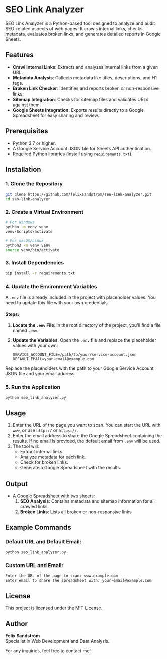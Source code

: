 
# SEO Link Analyzer

SEO Link Analyzer is a Python-based tool designed to analyze and audit SEO-related aspects of web pages. It crawls internal links, checks metadata, evaluates broken links, and generates detailed reports in Google Sheets.

## Features
- **Crawl Internal Links**: Extracts and analyzes internal links from a given URL.
- **Metadata Analysis**: Collects metadata like titles, descriptions, and H1 tags.
- **Broken Link Checker**: Identifies and reports broken or non-responsive links.
- **Sitemap Integration**: Checks for sitemap files and validates URLs against them.
- **Google Sheets Integration**: Exports results directly to a Google Spreadsheet for easy sharing and review.

## Prerequisites
- Python 3.7 or higher.
- A Google Service Account JSON file for Sheets API authentication.
- Required Python libraries (install using `requirements.txt`).

## Installation

### 1. Clone the Repository
```bash
git clone https://github.com/felixsandstrom/seo-link-analyzer.git
cd seo-link-analyzer
```

### 2. Create a Virtual Environment
```bash
# For Windows
python -m venv venv
venv\Scripts\activate

# For macOS/Linux
python3 -m venv venv
source venv/bin/activate
```

### 3. Install Dependencies
```bash
pip install -r requirements.txt
```

### 4. Update the Environment Variables
A `.env` file is already included in the project with placeholder values. You need to update this file with your own credentials.

#### Steps:
1. **Locate the `.env` File**:
   In the root directory of the project, you'll find a file named `.env`.

2. **Update the Variables**:
   Open the `.env` file and replace the placeholder values with your own:

   ```plaintext
   SERVICE_ACCOUNT_FILE=/path/to/your/service-account.json
   DEFAULT_EMAIL=your-email@example.com

Replace the placeholders with the path to your Google Service Account JSON file and your email address.

### 5. Run the Application
```bash
python seo_link_analyzer.py
```

## Usage
1. Enter the URL of the page you want to scan. You can start the URL with `www`, or use `http://` or `https://`.
2. Enter the email address to share the Google Spreadsheet containing the results. If no email is provided, the default email from `.env` will be used.
3. The tool will:
   - Extract internal links.
   - Analyze metadata for each link.
   - Check for broken links.
   - Generate a Google Spreadsheet with the results.

## Output
- A Google Spreadsheet with two sheets:
  1. **SEO Analysis**: Contains metadata and sitemap information for all crawled links.
  2. **Broken Links**: Lists all broken or non-responsive links.

## Example Commands
### Default URL and Default Email:
```bash
python seo_link_analyzer.py
```

### Custom URL and Email:
```bash
Enter the URL of the page to scan: www.example.com
Enter email to share the spreadsheet with: your-email@example.com
```

## License
This project is licensed under the MIT License.

## Author
**Felix Sandström**  
Specialist in Web Development and Data Analysis.

For any inquiries, feel free to contact me!
